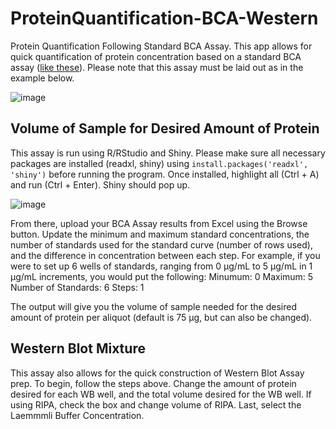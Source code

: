 # ProteinQuantification-BCA-Western
Protein Quantification Following Standard BCA Assay. This app allows for quick quantification of protein concentration based on a standard BCA assay ([like these](https://www.thermofisher.com/us/en/home/life-science/protein-biology/protein-assays-analysis/protein-assays/bca-protein-assays.html)). Please note that this assay must be laid out as in the example below.

![image](https://github.com/stdecker/ProteinQuantification-BCA-Western/assets/35308658/03f31cf6-c395-4be5-b1e3-45897594a98e)

## Volume of Sample for Desired Amount of Protein

This assay is run using R/RStudio and Shiny. Please make sure all necessary packages are installed (readxl, shiny) using `install.packages('readxl', 'shiny')` before running the program. Once installed, highlight all (Ctrl + A) and run (Ctrl + Enter). Shiny should pop up. 

![image](https://github.com/stdecker/ProteinQuantification-BCA-Western/assets/35308658/8e43c936-bcb6-40dd-a05b-a15daa85b2e7)

From there, upload your BCA Assay results from Excel using the Browse button. Update the minimum and maximum standard concentrations, the number of standards used for the standard curve (number of rows used), and the difference in concentration between each step. For example, if you were to set up 6 wells of standards, ranging from 0 &mu;g/mL to 5 &mu;g/mL in 1 &mu;g/mL increments, you would put the following:
  Minumum: 0
  Maximum: 5
  Number of Standards: 6
  Steps: 1

The output will give you the volume of sample needed for the desired amount of protein per aliquot (default is 75 &mu;g, but can also be changed).

## Western Blot Mixture

This assay also allows for the quick construction of Western Blot Assay prep. To begin, follow the steps above. Change the amount of protein desired for each WB well, and the total volume desired for the WB well. If using RIPA, check the box and change volume of RIPA. Last, select the Laemmmli Buffer Concentration.
